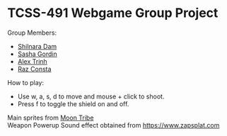 # TCSS-491 Webgame Group Project
Group Members:
  * [Shilnara Dam](https://github.com/sdam53)
  * [Sasha Gordin](https://github.com/SashaGordin)
  * [Alex Trinh](https://github.com/HTrinh43)
  * [Raz Consta](https://github.com/RazConsta)

How to play:
 * Use w, a, s, d to move and mouse + click to shoot.
 * Press f to toggle the shield on and off.

Main sprites from [Moon Tribe](https://moon-tribe.itch.io/dungeon-crawler-2d)  
Weapon Powerup Sound effect obtained from https://www.zapsplat.com
